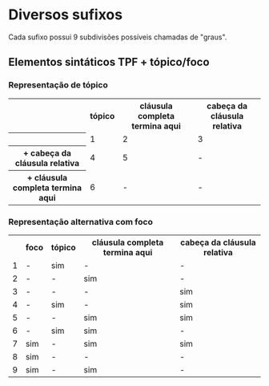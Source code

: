 # Diversos sufixos

Cada sufixo possui 9 subdivisões possíveis chamadas de "graus".

## Elementos sintáticos TPF + tópico/foco

### Representação de tópico

<table>
<tbody>
<tr>
<th></th>
<th>tópico</th>
<th>cláusula completa termina aqui</th>
<th>cabeça da cláusula relativa</th>
<tr>
<th></th>
<td>1</td>
<td>2</td>
<td>3</td>
</tr>
<tr>
<th>+ cabeça da cláusula relativa</th>
<td>4</td>
<td>5</td>
<td>-</td>
</tr>
<tr>
<th>+ cláusula completa termina aqui</th>
<td>6</td>
<td>-</td>
<td>-</td>
</tr>
</tbody>
</table>

### Representação alternativa com foco

<table>
<tbody>
<tr>
<th>&nbsp;</th>
<th>foco</th>
<th>tópico</th>
<th>cláusula completa termina aqui
</th>
<th>cabeça da cláusula relativa</th>
</tr>
<tr>
<td>1</td>
<td>-</td>
<td>sim</td>
<td>-</td>
<td>-</td>
</tr>
<tr>
<td>2</td>
<td>-</td>
<td>-</td>
<td>sim</td>
<td>-</td>
</tr>
<tr>
<td>3</td>
<td>-</td>
<td>-</td>
<td>-</td>
<td>sim</td>
</tr>
<tr>
<td>4</td>
<td>-</td>
<td>sim</td>
<td>-</td>
<td>sim</td>
</tr>
<tr>
<td>5</td>
<td>-</td>
<td>-</td>
<td>sim</td>
<td>sim</td>
</tr>
<tr>
<td>6</td>
<td>-</td>
<td>sim</td>
<td>sim</td>
<td>-</td>
</tr>
<tr>
<td>7</td>
<td>sim</td>
<td>-</td>
<td>sim</td>
<td>sim</td>
</tr>
<tr>
<td>8</td>
<td>sim</td>
<td>-</td>
<td>-</td>
<td>-</td>
</tr>
<tr>
<td>9</td>
<td>sim</td>
<td>-</td>
<td>sim</td>
<td>-</td>
</tr>
</tbody>
</table>
